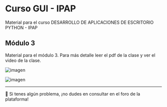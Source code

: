 # Curso GUI - IPAP
Material para el curso DESARROLLO DE APLICACIONES DE ESCRITORIO PYTHON - IPAP

## Módulo 3

Material para el módulo 3. Para más detalle leer el pdf de la clase y ver el video de la clase. 

![imagen](https://user-images.githubusercontent.com/6611118/194780086-1edf15c6-1677-4773-a815-cbfc64b512b1.png)


![imagen](https://user-images.githubusercontent.com/6611118/194780118-654264d2-a1cc-4025-9c52-961b128e91b2.png)


---

🚧 Si tenes algún problema, ¡no dudes en consultar en el foro de la plataforma!
